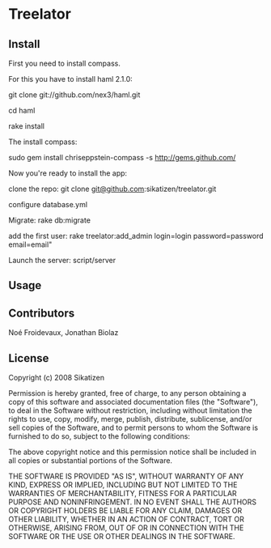 # Treelator
  
  
## Install

First you need to install compass. 

For this you have to install haml 2.1.0:

git clone git://github.com/nex3/haml.git

cd haml

rake install

The install compass:

sudo gem install chriseppstein-compass -s http://gems.github.com/

Now you're ready to install the app:

clone the repo: git clone git@github.com:sikatizen/treelator.git

configure database.yml

Migrate: rake db:migrate

add the first user: rake treelator:add_admin login=login password=password email=email"

Launch the server: script/server

## Usage

## Contributors

Noé Froidevaux, Jonathan Biolaz
  
## License

Copyright (c) 2008 Sikatizen
 
Permission is hereby granted, free of charge, to any person obtaining
a copy of this software and associated documentation files (the
"Software"), to deal in the Software without restriction, including
without limitation the rights to use, copy, modify, merge, publish,
distribute, sublicense, and/or sell copies of the Software, and to
permit persons to whom the Software is furnished to do so, subject to
the following conditions:
 
The above copyright notice and this permission notice shall be
included in all copies or substantial portions of the Software.
 
THE SOFTWARE IS PROVIDED "AS IS", WITHOUT WARRANTY OF ANY KIND,
EXPRESS OR IMPLIED, INCLUDING BUT NOT LIMITED TO THE WARRANTIES OF
MERCHANTABILITY, FITNESS FOR A PARTICULAR PURPOSE AND
NONINFRINGEMENT. IN NO EVENT SHALL THE AUTHORS OR COPYRIGHT HOLDERS BE
LIABLE FOR ANY CLAIM, DAMAGES OR OTHER LIABILITY, WHETHER IN AN ACTION
OF CONTRACT, TORT OR OTHERWISE, ARISING FROM, OUT OF OR IN CONNECTION
WITH THE SOFTWARE OR THE USE OR OTHER DEALINGS IN THE SOFTWARE.